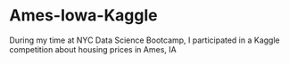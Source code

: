 # Ames-Iowa-Kaggle
During my time at NYC Data Science Bootcamp, I participated in a Kaggle competition about housing prices in Ames, IA
